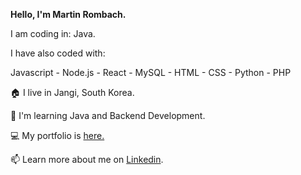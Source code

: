 **Hello, I'm Martin Rombach.** 

I am coding in: Java.

I have also coded with:  

Javascript - Node.js - React - MySQL - HTML - CSS - Python - PHP


🏠 I live in Jangi, South Korea.

👀 I'm learning Java and Backend Development.

💻 My portfolio is <a href="https://www.martinrombachdev.com/portfolio">here.</a>

📫 Learn more about me on <a href="https://www.linkedin.com/in/martin-rombach-0a67b266/">Linkedin</a>.



<!---
martinrombach88/martinrombach88 is a ✨ special ✨ repository because its `README.md` (this file) appears on your GitHub profile.
You can click the Preview link to take a look at your changes.
--->
